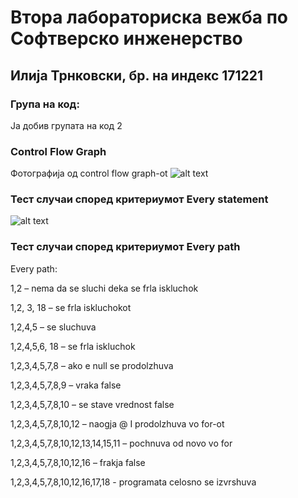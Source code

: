 # Втора лабораториска вежба по Софтверско инженерство

## Илија Трнковски, бр. на индекс 171221

### Група на код: 

Ја добив групата на код 2

###  Control Flow Graph

Фотографија од control flow graph-ot 
![alt text](https://scontent-vie1-1.xx.fbcdn.net/v/t1.0-9/103366757_2920238321437063_669067605756612216_o.jpg?_nc_cat=109&_nc_sid=e007fa&_nc_ohc=oR52w48OxCEAX8Q-9ry&_nc_ht=scontent-vie1-1.xx&oh=53780681c76e5be226164c5c8bdcd060&oe=5F04DA48)

### Тест случаи според критериумот  Every statement 

![alt text](https://scontent-vie1-1.xx.fbcdn.net/v/t1.0-9/103984556_2920238314770397_1243826102101940244_n.jpg?_nc_cat=110&_nc_sid=e007fa&_nc_ohc=DMIhzh8KZlsAX_LGWof&_nc_ht=scontent-vie1-1.xx&oh=6c90c6c9c3754c5daae98dee4ba1c155&oe=5F061407)

### Тест случаи според критериумот Every path

Every path:

1,2 – nema da se sluchi deka se frla iskluchok

1,2, 3, 18 – se frla iskluchokot

1,2,4,5 – se sluchuva

1,2,4,5,6, 18 – se frla iskluchok

1,2,3,4,5,7,8 – ako e null se prodolzhuva

1,2,3,4,5,7,8,9 – vraka false

1,2,3,4,5,7,8,10 – se stave vrednost false

1,2,3,4,5,7,8,10,12 – naogja @ I prodolzhuva vo for-ot

1,2,3,4,5,7,8,10,12,13,14,15,11 – pochnuva od novo vo for

1,2,3,4,5,7,8,10,12,16 – frakja false

1,2,3,4,5,7,8,10,12,16,17,18 -     programata celosno se izvrshuva


